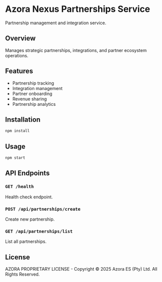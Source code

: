 # Azora Nexus Partnerships Service

Partnership management and integration service.

## Overview

Manages strategic partnerships, integrations, and partner ecosystem operations.

## Features

- Partnership tracking
- Integration management
- Partner onboarding
- Revenue sharing
- Partnership analytics

## Installation

```bash
npm install
```

## Usage

```bash
npm start
```

## API Endpoints

### `GET /health`
Health check endpoint.

### `POST /api/partnerships/create`
Create new partnership.

### `GET /api/partnerships/list`
List all partnerships.

## License

AZORA PROPRIETARY LICENSE - Copyright © 2025 Azora ES (Pty) Ltd. All Rights Reserved.

